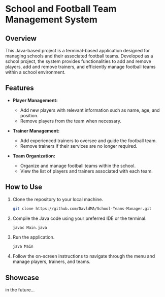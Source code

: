 # School and Football Team Management System

## Overview
This Java-based project is a terminal-based application designed for managing schools and their associated football teams. Developed as a school project, the system provides functionalities to add and remove players, add and remove trainers, and efficiently manage football teams within a school environment.

## Features
- **Player Management:**
  - Add new players with relevant information such as name, age, and position.
  - Remove players from the team when necessary.

- **Trainer Management:**
  - Add experienced trainers to oversee and guide the football team.
  - Remove trainers if their services are no longer required.

- **Team Organization:**
  - Organize and manage football teams within the school.
  - View the list of players and trainers associated with each team.

## How to Use
1. Clone the repository to your local machine.
   ```bash
   git clone https://github.com/DavldMA/School-Teams-Manager.git
   ```

2. Compile the Java code using your preferred IDE or the terminal.
   ```bash
   javac Main.java
   ```

3. Run the application.
   ```bash
   java Main
   ```

4. Follow the on-screen instructions to navigate through the menu and manage players, trainers, and teams.

## Showcase
in the future...
